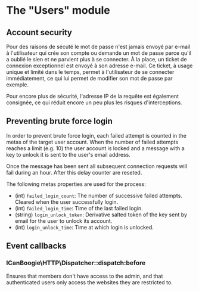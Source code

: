 The "Users" module
==================

Account security
----------------

Pour des raisons de sécuté le mot de passe n'est jamais envoyé par e-mail à l'utilisateur qui crée
son compte ou demande un mot de passe parce qu'il a oublié le sien et ne parvient plus à se
connecter. À la place, un ticket de connexion exceptionnel est envoyé à son adresse e-mail. Ce
ticket, à usage unique et limité dans le temps, permet à l'utilisateur de se connecter
immédiatement, ce qui lui permet de modifier son mot de passe par exemple.

Pour encore plus de sécurité, l'adresse IP de la requête est également consignée, ce qui réduit
encore un peu plus les risques d'interceptions.   

Preventing brute force login
----------------------------

In order to prevent brute force login, each failed attempt is counted in the metas of the target
user account. When the number of failed attempts reaches a limit (e.g. 10) the user account is
locked and a message with a key to unlock it is sent to the user's email address.

Once the message has been sent all subsequent connection requests will fail during an hour. After
this delay counter are reseted.

The following metas properties are used for the process:

- (int) `failed_login_count`: The number of successive failed attempts. Cleared when the
user successfully login.
- (int) `failed_login_time`: Time of the last failed login.
- (string) `login_unlock_token`: Derivative salted token of the key sent by email for the user
to unlock its account.
- (int) `login_unlock_time`: Time at which login is unlocked.




Event callbacks
---------------

### ICanBoogie\HTTP\Dispatcher::dispatch:before

Ensures that members don't have access to the admin, and that authenticated users only access the
websites they are restricted to.